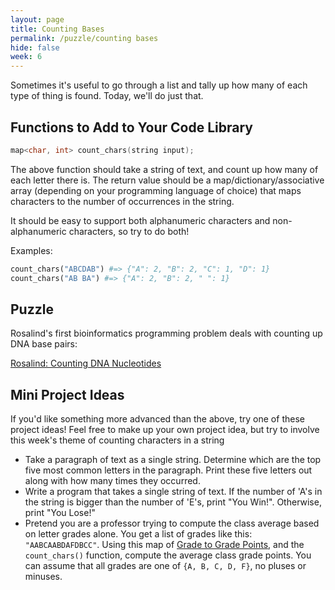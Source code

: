 ```yaml
---
layout: page
title: Counting Bases
permalink: /puzzle/counting bases
hide: false
week: 6
---
```


Sometimes it's useful to go through a list and tally up how many of each
type of thing is found. Today, we'll do just that.

## Functions to Add to Your Code Library

```c++
map<char, int> count_chars(string input);
```
The above function should take a string of text, and count up how many of
each letter there is. The return value should be a map/dictionary/associative
array (depending on your programming language of choice) that maps characters
to the number of occurrences in the string.

It should be easy to support both alphanumeric characters and non-alphanumeric
characters, so try to do both!

Examples:

```python
count_chars("ABCDAB") #=> {"A": 2, "B": 2, "C": 1, "D": 1}
count_chars("AB BA") #=> {"A": 2, "B": 2, " ": 1}
```

## Puzzle

Rosalind's first bioinformatics programming problem deals with counting up
DNA base pairs:

[Rosalind: Counting DNA Nucleotides](http://rosalind.info/problems/dna/)

## Mini Project Ideas

If you'd like something more advanced than the above, try one of these
project ideas! Feel free to make up your own project idea, but try to involve
this week's theme of counting characters in a string

* Take a paragraph of text as a single string. Determine which are the top
    five most common letters in the paragraph. Print these five letters out
    along with how many times they occurred.
* Write a program that takes a single string of text. If the number of 'A's
    in the string is bigger than the number of 'E's, print "You Win!".
    Otherwise, print "You Lose!"
* Pretend you are a professor trying to compute the class average based on
    letter grades alone. You get a list of grades like this: `"AABCAABDAFDBCC"`.
    Using this map of
    [Grade to Grade Points](http://drexel.edu/provost/policies/grades/), and
    the `count_chars()` function, compute the average class grade points. You
    can assume that all grades are one of `{A, B, C, D, F}`, no pluses or
    minuses.
